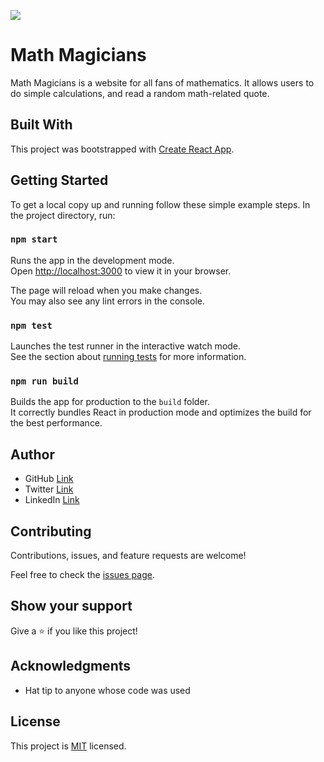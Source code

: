 ![](https://img.shields.io/badge/Microverse-blueviolet)

# Math Magicians
Math Magicians is a website for all fans of mathematics. It allows users to do simple calculations, and read a random math-related quote.

## Built With
This project was bootstrapped with [Create React App](https://github.com/facebook/create-react-app).

## Getting Started
To get a local copy up and running follow these simple example steps.
In the project directory, run:

### `npm start`
Runs the app in the development mode.\
Open [http://localhost:3000](http://localhost:3000) to view it in your browser.

The page will reload when you make changes.\
You may also see any lint errors in the console.

### `npm test`
Launches the test runner in the interactive watch mode.\
See the section about [running tests](https://facebook.github.io/create-react-app/docs/running-tests) for more information.

### `npm run build`
Builds the app for production to the `build` folder.\
It correctly bundles React in production mode and optimizes the build for the best performance.

## Author
- GitHub [Link](https://github.com/DJ-MrJay)
- Twitter [Link](https://twitter.com/jonah_wambua)
- LinkedIn [Link](https://www.linkedin.com/in/mr-jay)

## Contributing
Contributions, issues, and feature requests are welcome!

Feel free to check the [issues page](https://github.com/DJ-MrJay/math-magicians/issues).

## Show your support
Give a ⭐️ if you like this project!

## Acknowledgments
- Hat tip to anyone whose code was used


## License
This project is [MIT](./MIT.md) licensed.
